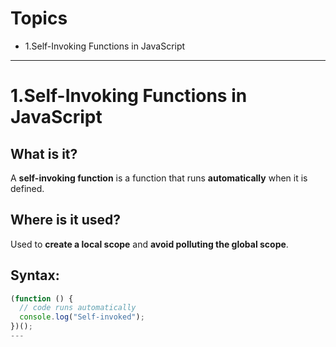 # Topics
- 1.Self-Invoking Functions in JavaScript
---

# 1.Self-Invoking Functions in JavaScript

## What is it?
A **self-invoking function** is a function that runs **automatically** when it is defined.

## Where is it used?
Used to **create a local scope** and **avoid polluting the global scope**.

## Syntax:
```js
(function () {
  // code runs automatically
  console.log("Self-invoked");
})();
---